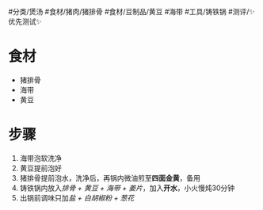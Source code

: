 #分类/煲汤 
#食材/猪肉/猪排骨 #食材/豆制品/黄豆 #海带
#工具/铸铁锅 
#测评/✨优先测试✨ 

# 食材
- 猪排骨
- 海带
- 黄豆

# 步骤
1. 海带泡软洗净
2. 黄豆提前泡好
3. 猪排骨提前泡水，洗净后，再锅内微油煎至**四面金黄**，备用
4. 铸铁锅内放入*排骨 + 黄豆 + 海带 + 姜片*，加入**开水**，小火慢炖30分钟
5. 出锅前调味只加*盐 + 白胡椒粉 + 葱花*
